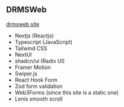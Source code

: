 ## DRMSWeb

[drmsweb site](https://drmsweb.com)

- Nextjs (Reactjs)
- Typescript (JavaScript)
- Tailwind CSS
- NextUI
- shadcn/ui (Radix UI)
- Framer Motion
- Swiper.js
- React Hook Form
- Zod form validation
- Web3Forms (since this site is a static one)
- Lenis smooth scroll
